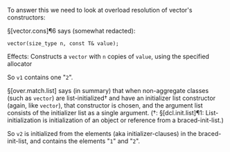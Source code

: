 To answer this we need to look at overload resolution of vector's constructors:

§[vector.cons]¶6 says (somewhat redacted):
```
vector(size_type n, const T& value);
```
Effects: Constructs a `vector` with `n` copies of `value`, using the specified allocator

So `v1` contains one "`2`".

§[over.match.list] says (in summary) that when non-aggregate classes (such as `vector`) are list-initialized† and have an initializer list constructor (again, like `vector`), that constructor is chosen, and the argument list consists of the initializer list as a single argument.
(†: §[dcl.init.list]¶1: List-initialization is initialization of an object or reference from a braced-init-list.)

So `v2` is initialized from the elements (aka initializer-clauses) in the braced-init-list, and contains the elements "`1`" and "`2`".